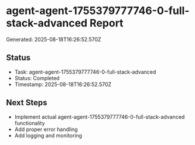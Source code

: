 # agent-agent-1755379777746-0-full-stack-advanced Report

Generated: 2025-08-18T16:26:52.570Z

## Status
- Task: agent-agent-1755379777746-0-full-stack-advanced
- Status: Completed
- Timestamp: 2025-08-18T16:26:52.570Z

## Next Steps
- Implement actual agent-agent-1755379777746-0-full-stack-advanced functionality
- Add proper error handling
- Add logging and monitoring
